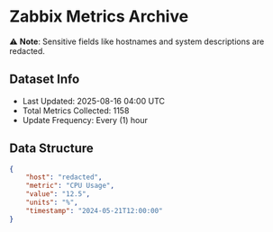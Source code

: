 # Zabbix Metrics Archive

⚠️ **Note**: Sensitive fields like hostnames and system descriptions are redacted.

## Dataset Info
- Last Updated: 2025-08-16 04:00 UTC
- Total Metrics Collected: 1158
- Update Frequency: Every (1) hour

## Data Structure
```json
{
    "host": "redacted",
    "metric": "CPU Usage",
    "value": "12.5",
    "units": "%",
    "timestamp": "2024-05-21T12:00:00"
}
```
